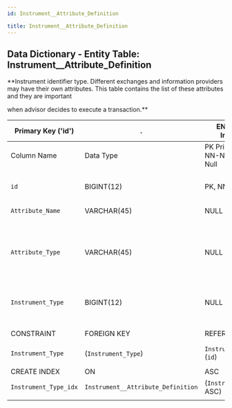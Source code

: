 ```yaml
---
id: Instrument__Attribute_Definition

title: Instrument__Attribute_Definition
---
```


## Data Dictionary - Entity Table: Instrument__Attribute_Definition

**Instrument identifier type. Different exchanges and information providers may have their own attributes. This table contains the list of these attributes and they are important 

when advisor decides to execute a transaction.**			


| Primary Key ('id')|.|ENGINE = InnoDB|.|.|
|---|---|---|---|---|
|Column Name|Data Type|PK Primary Key, NN-Not Null, Null|Example|Comments|
||
|`id`|BIGINT(12)|PK, NN|1|PrimaryKey-ID, Not Null (auto creates)|
|`Attribute_Name`|VARCHAR(45)|NULL|.|enter an Attribute Name|
|`Attribute_Type`|VARCHAR(45)|NULL|e.g: RIC, ISIN, CUSIP, SEDOL, Ticker, Valor, WKN.|.|
|`Instrument_Type`|BIGINT(12)|NULL|1|Instrument Type id,  see Insturment_Type Table|
||
|CONSTRAINT|FOREIGN KEY|REFERENCES|ON DELETE|ON UPDATE|
|`Instrument_Type`|(`Instrument_Type`)|`InstrumentType` (`id`)| NO ACTION|NO ACTION|
||
|CREATE INDEX|ON|ASC|VISABLE|.|
|`Instrument_Type_idx` |`Instrument__Attribute_Definition` | (`Instrument_Type` ASC) | VISIBLE|.|
||
